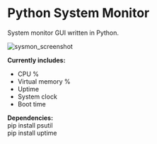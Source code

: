 # Python System Monitor
System monitor GUI written in Python.

![sysmon_screenshot](https://user-images.githubusercontent.com/42113905/60553926-826aa280-9d03-11e9-8602-053e80abe4bc.PNG)

<b>Currently includes:</b>
- CPU %
- Virtual memory %
- Uptime
- System clock
- Boot time

<b>Dependencies:</b>
<br>pip install psutil
<br>pip install uptime
